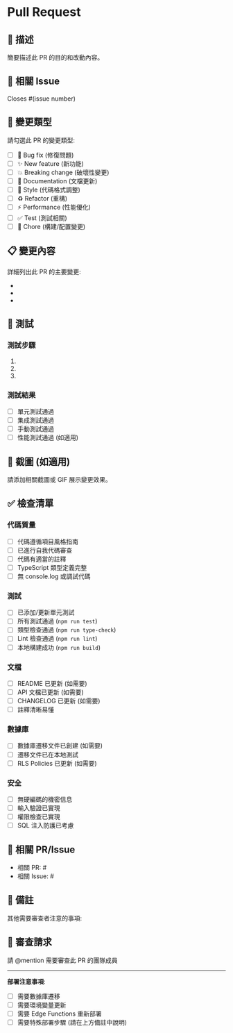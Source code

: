 # Pull Request

## 📝 描述

簡要描述此 PR 的目的和改動內容。

## 🎯 相關 Issue

Closes #(issue number)

## 🔄 變更類型

請勾選此 PR 的變更類型:

- [ ] 🐛 Bug fix (修復問題)
- [ ] ✨ New feature (新功能)
- [ ] 💥 Breaking change (破壞性變更)
- [ ] 📝 Documentation (文檔更新)
- [ ] 🎨 Style (代碼格式調整)
- [ ] ♻️ Refactor (重構)
- [ ] ⚡ Performance (性能優化)
- [ ] ✅ Test (測試相關)
- [ ] 🔧 Chore (構建/配置變更)

## 📋 變更內容

詳細列出此 PR 的主要變更:

-
-
-

## 🧪 測試

### 測試步驟
1.
2.
3.

### 測試結果
- [ ] 單元測試通過
- [ ] 集成測試通過
- [ ] 手動測試通過
- [ ] 性能測試通過 (如適用)

## 📸 截圖 (如適用)

請添加相關截圖或 GIF 展示變更效果。

## ✅ 檢查清單

### 代碼質量
- [ ] 代碼遵循項目風格指南
- [ ] 已進行自我代碼審查
- [ ] 代碼有適當的註釋
- [ ] TypeScript 類型定義完整
- [ ] 無 console.log 或調試代碼

### 測試
- [ ] 已添加/更新單元測試
- [ ] 所有測試通過 (`npm run test`)
- [ ] 類型檢查通過 (`npm run type-check`)
- [ ] Lint 檢查通過 (`npm run lint`)
- [ ] 本地構建成功 (`npm run build`)

### 文檔
- [ ] README 已更新 (如需要)
- [ ] API 文檔已更新 (如需要)
- [ ] CHANGELOG 已更新 (如需要)
- [ ] 註釋清晰易懂

### 數據庫
- [ ] 數據庫遷移文件已創建 (如需要)
- [ ] 遷移文件已在本地測試
- [ ] RLS Policies 已更新 (如需要)

### 安全
- [ ] 無硬編碼的機密信息
- [ ] 輸入驗證已實現
- [ ] 權限檢查已實現
- [ ] SQL 注入防護已考慮

## 🔗 相關 PR/Issue

- 相關 PR: #
- 相關 Issue: #

## 📝 備註

其他需要審查者注意的事項:

## 👀 審查請求

請 @mention 需要審查此 PR 的團隊成員

---

**部署注意事項**:
- [ ] 需要數據庫遷移
- [ ] 需要環境變量更新
- [ ] 需要 Edge Functions 重新部署
- [ ] 需要特殊部署步驟 (請在上方備註中說明)
